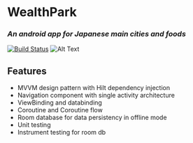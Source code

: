 # WealthPark 
### _An android app for Japanese main cities and foods_

[![Build Status](https://travis-ci.org/joemccann/dillinger.svg?branch=master)](https://travis-ci.org/joemccann/dillinger)
![Alt Text](https://github.com/piashcse/WPark/blob/main/wpark.gif)


## Features

- MVVM design pattern with Hilt dependency injection 
- Navigation component with single activity architecture 
- ViewBinding and databinding
- Coroutine and Coroutine flow   
- Room database for data persistency in offline mode
- Unit testing 
- Instrument testing for room db

